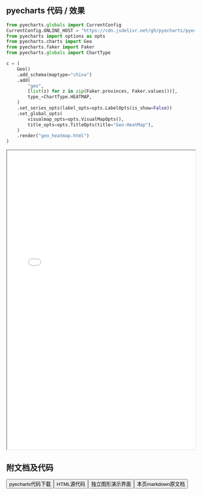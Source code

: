 
## pyecharts 代码 / 效果

```python
from pyecharts.globals import CurrentConfig
CurrentConfig.ONLINE_HOST = "https://cdn.jsdelivr.net/gh/pyecharts/pyecharts-assets@latest/assets/"
from pyecharts import options as opts
from pyecharts.charts import Geo
from pyecharts.faker import Faker
from pyecharts.globals import ChartType

c = (
    Geo()
    .add_schema(maptype="china")
    .add(
        "geo",
        [list(z) for z in zip(Faker.provinces, Faker.values())],
        type_=ChartType.HEATMAP,
    )
    .set_series_opts(label_opts=opts.LabelOpts(is_show=False))
    .set_global_opts(
        visualmap_opts=opts.VisualMapOpts(),
        title_opts=opts.TitleOpts(title="Geo-HeatMap"),
    )
    .render("geo_heatmap.html")
)

```

<iframe width="100%" height="800px" src="/pyecharts/Geo/geo_heatmap.html"></iframe>

## 附文档及代码

<a href="https://cdn.jsdelivr.net/gh/wfy-belief/python/docs/pyecharts/Geo/geo_heatmap.py"><button class="mybutton">pyecharts代码下载</button></a><a href="https://cdn.jsdelivr.net/gh/wfy-belief/python/docs/pyecharts/Geo/geo_heatmap.html"><button class="mybutton">HTML源代码</button></a><a href="https://python.wfyblog.cn/pyecharts/Geo/geo_heatmap.html"><button class="mybutton">独立图形演示界面</button></a><a href="https://cdn.jsdelivr.net/gh/wfy-belief/python/docs/pyecharts/Geo/geo_heatmap.md"><button class="mybutton">本页markdown原文档</button></a>